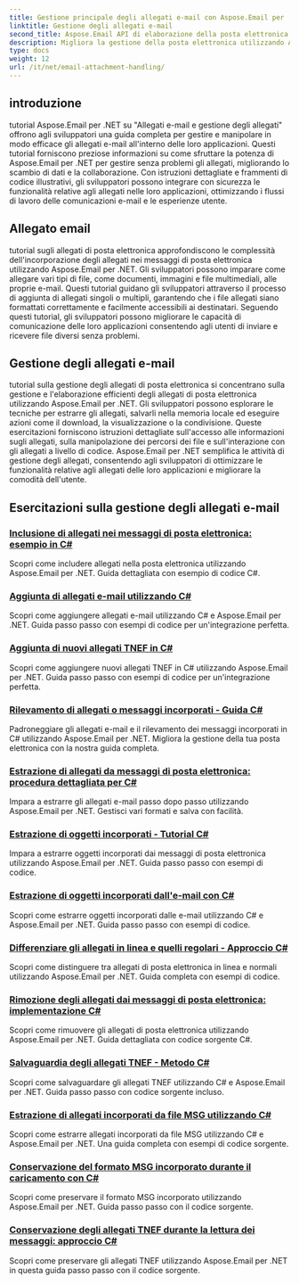 ```yaml
---
title: Gestione principale degli allegati e-mail con Aspose.Email per .NET
linktitle: Gestione degli allegati e-mail
second_title: Aspose.Email API di elaborazione della posta elettronica .NET
description: Migliora la gestione della posta elettronica utilizzando Aspose.Email per i tutorial .NET. Scopri l'elaborazione semplificata, l'analisi e gli insight basati sui dati. Guida passo passo fornita.
type: docs
weight: 12
url: /it/net/email-attachment-handling/
---
```

## introduzione

tutorial Aspose.Email per .NET su "Allegati e-mail e gestione degli allegati" offrono agli sviluppatori una guida completa per gestire e manipolare in modo efficace gli allegati e-mail all'interno delle loro applicazioni. Questi tutorial forniscono preziose informazioni su come sfruttare la potenza di Aspose.Email per .NET per gestire senza problemi gli allegati, migliorando lo scambio di dati e la collaborazione. Con istruzioni dettagliate e frammenti di codice illustrativi, gli sviluppatori possono integrare con sicurezza le funzionalità relative agli allegati nelle loro applicazioni, ottimizzando i flussi di lavoro delle comunicazioni e-mail e le esperienze utente.

## Allegato email

tutorial sugli allegati di posta elettronica approfondiscono le complessità dell'incorporazione degli allegati nei messaggi di posta elettronica utilizzando Aspose.Email per .NET. Gli sviluppatori possono imparare come allegare vari tipi di file, come documenti, immagini e file multimediali, alle proprie e-mail. Questi tutorial guidano gli sviluppatori attraverso il processo di aggiunta di allegati singoli o multipli, garantendo che i file allegati siano formattati correttamente e facilmente accessibili ai destinatari. Seguendo questi tutorial, gli sviluppatori possono migliorare le capacità di comunicazione delle loro applicazioni consentendo agli utenti di inviare e ricevere file diversi senza problemi.

## Gestione degli allegati e-mail

tutorial sulla gestione degli allegati di posta elettronica si concentrano sulla gestione e l'elaborazione efficienti degli allegati di posta elettronica utilizzando Aspose.Email per .NET. Gli sviluppatori possono esplorare le tecniche per estrarre gli allegati, salvarli nella memoria locale ed eseguire azioni come il download, la visualizzazione o la condivisione. Queste esercitazioni forniscono istruzioni dettagliate sull'accesso alle informazioni sugli allegati, sulla manipolazione dei percorsi dei file e sull'interazione con gli allegati a livello di codice. Aspose.Email per .NET semplifica le attività di gestione degli allegati, consentendo agli sviluppatori di ottimizzare le funzionalità relative agli allegati delle loro applicazioni e migliorare la comodità dell'utente.

## Esercitazioni sulla gestione degli allegati e-mail
### [Inclusione di allegati nei messaggi di posta elettronica: esempio in C#](./including-attachments-in-email-csharp-example/)
Scopri come includere allegati nella posta elettronica utilizzando Aspose.Email per .NET. Guida dettagliata con esempio di codice C#.
### [Aggiunta di allegati e-mail utilizzando C#](./adding-email-attachments-using-csharp/)
Scopri come aggiungere allegati e-mail utilizzando C# e Aspose.Email per .NET. Guida passo passo con esempi di codice per un'integrazione perfetta.
### [Aggiunta di nuovi allegati TNEF in C#](./adding-new-tnef-attachments-in-csharp/)
Scopri come aggiungere nuovi allegati TNEF in C# utilizzando Aspose.Email per .NET. Guida passo passo con esempi di codice per un'integrazione perfetta.
### [Rilevamento di allegati o messaggi incorporati - Guida C#](./detecting-attachment-or-embedded-message-csharp-guide/)
Padroneggiare gli allegati e-mail e il rilevamento dei messaggi incorporati in C# utilizzando Aspose.Email per .NET. Migliora la gestione della tua posta elettronica con la nostra guida completa.
### [Estrazione di allegati da messaggi di posta elettronica: procedura dettagliata per C#](./extracting-attachments-from-email-csharp-walkthrough/)
Impara a estrarre gli allegati e-mail passo dopo passo utilizzando Aspose.Email per .NET. Gestisci vari formati e salva con facilità.
### [Estrazione di oggetti incorporati - Tutorial C#](./extracting-embedded-objects-csharp-tutorial/)
Impara a estrarre oggetti incorporati dai messaggi di posta elettronica utilizzando Aspose.Email per .NET. Guida passo passo con esempi di codice.
### [Estrazione di oggetti incorporati dall'e-mail con C#](./extracting-embedded-objects-from-email-with-csharp/)
Scopri come estrarre oggetti incorporati dalle e-mail utilizzando C# e Aspose.Email per .NET. Guida passo passo con esempi di codice.
### [Differenziare gli allegati in linea e quelli regolari - Approccio C#](./differentiating-inline-and-regular-attachments-csharp-approach/)
Scopri come distinguere tra allegati di posta elettronica in linea e normali utilizzando Aspose.Email per .NET. Guida completa con esempi di codice.
### [Rimozione degli allegati dai messaggi di posta elettronica: implementazione C#](./removing-attachments-from-emails-csharp-implementation/)
Scopri come rimuovere gli allegati di posta elettronica utilizzando Aspose.Email per .NET. Guida dettagliata con codice sorgente C#.
### [Salvaguardia degli allegati TNEF - Metodo C#](./safeguarding-tnef-attachments-csharp-method/)
Scopri come salvaguardare gli allegati TNEF utilizzando C# e Aspose.Email per .NET. Guida passo passo con codice sorgente incluso.
### [Estrazione di allegati incorporati da file MSG utilizzando C#](./extracting-embedded-attachments-from-msg-files-using-csharp/)
Scopri come estrarre allegati incorporati da file MSG utilizzando C# e Aspose.Email per .NET. Una guida completa con esempi di codice sorgente.
### [Conservazione del formato MSG incorporato durante il caricamento con C#](./preserving-embedded-msg-format-during-load-with-csharp/)
Scopri come preservare il formato MSG incorporato utilizzando Aspose.Email per .NET. Guida passo passo con il codice sorgente.
### [Conservazione degli allegati TNEF durante la lettura dei messaggi: approccio C#](./preserving-tnef-attachments-when-reading-messages-csharp-approach/)
Scopri come preservare gli allegati TNEF utilizzando Aspose.Email per .NET in questa guida passo passo con il codice sorgente.
